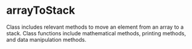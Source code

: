 # arrayToStack
Class includes relevant methods to move an element from an array to a stack. Class functions include mathematical methods, printing methods, and data manipulation methods. 
